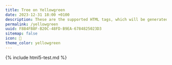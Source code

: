 ```yaml
---
title: Tree on Yellowgreen
date: 2023-12-31 18:00 +0100
description: These are the supported HTML tags, which will be generated from Markdown.
permalink: /yellowgreen
uuid: F884FB8F-B20C-48FD-B9EA-6784825023D3
sitemap: false
icon: 🌳
theme_color: yellowgreen
---
```

{% include html5-test.md %}